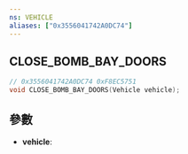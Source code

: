 ```yaml
---
ns: VEHICLE
aliases: ["0x3556041742A0DC74"]
---
```

## CLOSE_BOMB_BAY_DOORS

```c
// 0x3556041742A0DC74 0xF8EC5751
void CLOSE_BOMB_BAY_DOORS(Vehicle vehicle);
```


## 參數
* **vehicle**: 

